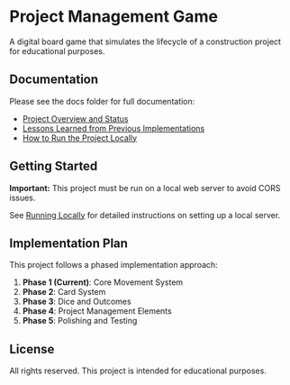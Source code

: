 # Project Management Game

A digital board game that simulates the lifecycle of a construction project for educational purposes.

## Documentation

Please see the docs folder for full documentation:

- [Project Overview and Status](docs/README.md)
- [Lessons Learned from Previous Implementations](docs/LESSONS_LEARNED.md)
- [How to Run the Project Locally](docs/RUNNING_LOCALLY.md)

## Getting Started

**Important:** This project must be run on a local web server to avoid CORS issues.

See [Running Locally](docs/RUNNING_LOCALLY.md) for detailed instructions on setting up a local server.

## Implementation Plan

This project follows a phased implementation approach:

1. **Phase 1 (Current)**: Core Movement System
2. **Phase 2**: Card System
3. **Phase 3**: Dice and Outcomes
4. **Phase 4**: Project Management Elements
5. **Phase 5**: Polishing and Testing

## License

All rights reserved. This project is intended for educational purposes.